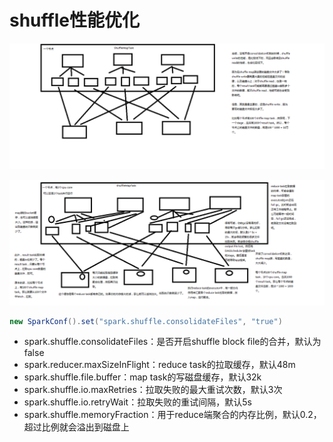 # shuffle性能优化

![没有开启consolidation机制的性能低下的原理剖析](img\没有开启consolidation机制的性能低下的原理剖析.png)

![](img\开启consolidation机制之后对磁盘io性能的提升的原理.png)

```scala
new SparkConf().set("spark.shuffle.consolidateFiles", "true")
```

- spark.shuffle.consolidateFiles：是否开启shuffle block file的合并，默认为false
- spark.reducer.maxSizeInFlight：reduce task的拉取缓存，默认48m
- spark.shuffle.file.buffer：map task的写磁盘缓存，默认32k
- spark.shuffle.io.maxRetries：拉取失败的最大重试次数，默认3次
- spark.shuffle.io.retryWait：拉取失败的重试间隔，默认5s
- spark.shuffle.memoryFraction：用于reduce端聚合的内存比例，默认0.2，超过比例就会溢出到磁盘上